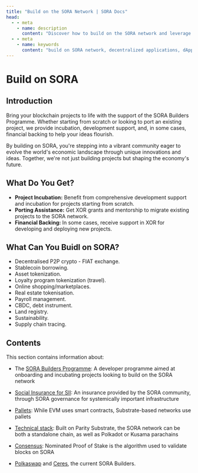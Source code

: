 ```yaml
---
title: "Build on the SORA Network | SORA Docs"
head:
  - - meta
    - name: description
      content: "Discover how to build on the SORA network and leverage its infrastructure to develop decentralized applications (dApps). Learn about the tools, resources, and documentation available to developers, and explore the opportunities for innovation and collaboration within the SORA ecosystem."
  - - meta
    - name: keywords
      content: "build on SORA network, decentralized applications, dApps, infrastructure, developers, tools, resources, documentation"
---
```


# Build on SORA

## Introduction

Bring your blockchain projects to life with the support of the SORA Builders Programme. Whether starting from scratch or looking to port an existing project, we provide incubation, development support, and, in some cases, financial backing to help your ideas flourish. 

By building on SORA, you're stepping into a vibrant community eager to
evolve the world's economic landscape through unique innovations and
ideas. Together, we're not just building projects but shaping the
economy's future.

## What Do You Get?

- **Project Incubation:** Benefit from comprehensive development support and incubation for projects starting from scratch.
- **Porting Assistance:** Get XOR grants and mentorship to migrate existing projects to the SORA network.
- **Financial Backing:** In some cases, receive support in XOR for
  developing and deploying new projects.
  
## What Can You Buidl on SORA?
- Decentralised P2P crypto - FIAT exchange.
- Stablecoin borrowing.
- Asset tokenization.
- Loyalty program tokenization (travel).
- Online shopping/marketplaces.
- Real estate tokenisation.
- Payroll management.
- CBDC, debt instrument.
- Land registry.
- Sustainability.
- Supply chain tracing.

## Contents

This section contains information about:

- The [SORA Builders Programme](/sora-builders.md): A developer programme aimed at onboarding and incubating projects looking to build on the SORA network
- [Social Insurance for SII](/social-insurance.md): An insurance provided by the SORA community, through SORA governance for systemically important infrastructure
- [Pallets](/pallets.md): While EVM uses smart contracts, Substrate-based networks use pallets
- [Technical stack](/technical-stack.md): Built on Parity Substrate, the SORA network can be both a standalone chain, as well as Polkadot or Kusama parachains
- [Consensus](/consensus.md): Nominated Proof of Stake is the
  algorithm used to validate blocks on SORA
  
- [Polkaswap](/participate.md) and [Ceres](/ceres/overview.md), the
    current SORA Builders.
